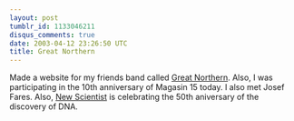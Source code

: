 ```yaml
---
layout: post
tumblr_id: 1133046211
disqus_comments: true
date: 2003-04-12 23:26:50 UTC
title: Great Northern
---
```


Made a website for my friends band called <a href="http://flajm.com/gn/" target="_blank">Great Northern</a>. Also, I was participating in the 10th anniversary of Magasin 15 today. I also met Josef Fares. Also, <a href="http://www.newscientist.com/hottopics/dna/" target="_blank">New Scientist</a>  is celebrating the 50th aniversary of the discovery of DNA.
